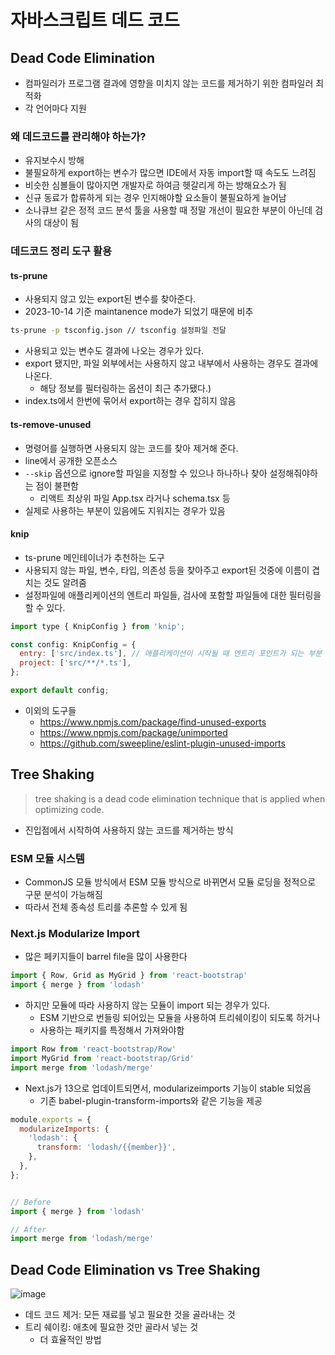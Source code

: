 # 자바스크립트 데드 코드

## Dead Code Elimination
- 컴파일러가 프로그램 결과에 영향을 미치지 않는 코드를 제거하기 위한 컴파일러 최적화
- 각 언어마다 지원

### 왜 데드코드를 관리해야 하는가?
- 유지보수시 방해
- 불필요하게 export하는 변수가 많으면 IDE에서 자동 import할 때 속도도 느려짐
- 비슷한 심볼들이 많아지면 개발자로 하여금 헷갈리게 하는 방해요소가 됨
- 신규 동료가 합류하게 되는 경우 인지해야할 요소들이 불필요하게 늘어남
- 소나큐브 같은 정적 코드 분석 툴을 사용할 때 정말 개선이 필요한 부분이 아닌데 검사의 대상이 됨

### 데드코드 정리 도구 활용
#### ts-prune
- 사용되지 않고 있는 export된 변수를 찾아준다.
- 2023-10-14 기준 maintanence mode가 되었기 때문에 비추

``` bash
ts-prune -p tsconfig.json // tsconfig 설정파일 전달
```

- 사용되고 있는 변수도 결과에 나오는 경우가 있다.
- export 됐지만, 파일 외부에서는 사용하지 않고 내부에서 사용하는 경우도 결과에 나온다.
   - 해당 정보를 필터링하는 옵션이 최근 추가됐다.)
- index.ts에서 한번에 묶어서 export하는 경우 잡히지 않음

#### ts-remove-unused
- 명령어를 실행하면 사용되지 않는 코드를 찾아 제거해 준다.
- line에서 공개한 오픈소스
- `--skip` 옵션으로 ignore할 파일을 지정할 수 있으나 하나하나 찾아 설정해줘야하는 점이 불편함
   - 리액트 최상위 파일 App.tsx 라거나 schema.tsx 등
- 실제로 사용하는 부분이 있음에도 지워지는 경우가 있음

#### knip
- ts-prune 메인테이너가 추천하는 도구
- 사용되지 않는 파일, 변수, 타입, 의존성 등을 찾아주고 export된 것중에 이름이 겹치는 것도 알려줌
- 설정파일에 애플리케이션의 엔트리 파일들, 검사에 포함할 파일들에 대한 필터링을 할 수 있다.

``` js
import type { KnipConfig } from 'knip';

const config: KnipConfig = {
  entry: ['src/index.ts'], // 애플리케이션이 시작될 때 엔트리 포인트가 되는 부분 설정가능
  project: ['src/**/*.ts'],
};

export default config;
```

- 이외의 도구들
   - https://www.npmjs.com/package/find-unused-exports
   - https://www.npmjs.com/package/unimported
   - https://github.com/sweepline/eslint-plugin-unused-imports

## Tree Shaking
> tree shaking is a dead code elimination technique that is applied when optimizing code.

- 진입점에서 시작하여 사용하지 않는 코드를 제거하는 방식

### ESM 모듈 시스템
- CommonJS 모듈 방식에서 ESM 모듈 방식으로 바뀌면서 모듈 로딩을 정적으로 구문 분석이 가능해짐
- 따라서 전체 종속성 트리를 추론할 수 있게 됨


### Next.js Modularize Import
- 많은 페키지들이 barrel file을 많이 사용한다

``` js
import { Row, Grid as MyGrid } from 'react-bootstrap'
import { merge } from 'lodash'
```

- 하지만 모듈에 따라 사용하지 않는 모듈이 import 되는 경우가 있다.
    - ESM 기반으로 번들링 되어있는 모듈을 사용하여 트리쉐이킹이 되도록 하거나
    - 사용하는 패키지를 특정해서 가져와야함

``` js
import Row from 'react-bootstrap/Row'
import MyGrid from 'react-bootstrap/Grid'
import merge from 'lodash/merge'
```

- Next.js가 13으로 업데이트되면서, modularizeimports 기능이 stable 되었음
   - 기존 babel-plugin-transform-imports와 같은 기능을 제공

``` js
module.exports = {
  modularizeImports: {
    'lodash': {
      transform: 'lodash/{{member}}',
    },
  },
};


// Before
import { merge } from 'lodash'

// After 
import merge from 'lodash/merge'
```



## Dead Code Elimination vs Tree Shaking
![image](https://github.com/10000-Bagger/free-topic-study/assets/80238096/f0b2a53a-89a5-48cc-8049-ab5fe63d42b9)

- 데드 코드 제거: 모든 재료를 넣고 필요한 것을 골라내는 것
- 트리 쉐이킹: 애초에 필요한 것만 골라서 넣는 것
  - 더 효율적인 방법 
